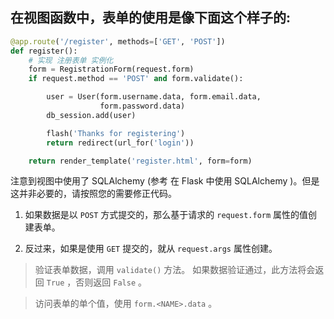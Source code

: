 ## 在视图函数中，表单的使用是像下面这个样子的:

```python
@app.route('/register', methods=['GET', 'POST'])
def register():
    # 实现 注册表单 实例化
    form = RegistrationForm(request.form)
    if request.method == 'POST' and form.validate():

        user = User(form.username.data, form.email.data,
                    form.password.data)
        db_session.add(user)

        flash('Thanks for registering')
        return redirect(url_for('login'))

    return render_template('register.html', form=form)
```
注意到视图中使用了 SQLAlchemy (参考 在 Flask 中使用 SQLAlchemy )。但是这并非必要的，请按照您的需要修正代码。



1. 如果数据是以 `POST` 方式提交的，那么基于请求的 `request.form` 属性的值创建表单。

2. 反过来，如果是使用 `GET` 提交的，就从 `request.args` 属性创建。

>验证表单数据，调用 `validate()` 方法。
如果数据验证通过，此方法将会返回 `True` ，否则返回 `False` 。

> 访问表单的单个值，使用 `form.<NAME>.data` 。